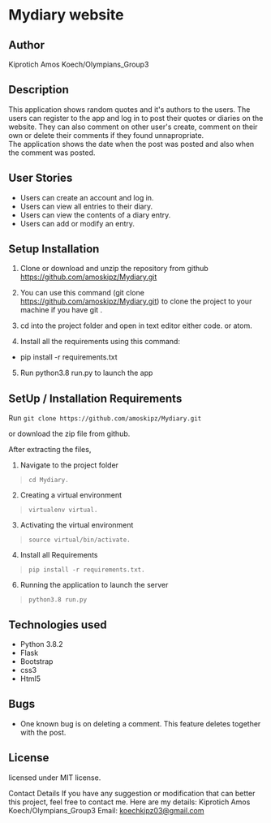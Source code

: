# Mydiary website

## Author

Kiprotich Amos Koech/Olympians_Group3

## Description

This application shows random quotes and it's authors to the users. The users can register to the app and log in to post their quotes or diaries on the website. They can also comment on other user's create, comment on their own or delete their comments if they found unnapropriate.   
The application shows the date when the post was posted and also when the comment was posted.

## User Stories
* Users can create an account and log in.
* Users can view all entries to their diary.
* Users can view the contents of a diary entry.
* Users can add or modify an entry.


## Setup Installation

1. Clone or download and unzip the repository from github https://github.com/amoskipz/Mydiary.git

2. You can use this command (git clone https://github.com/amoskipz/Mydiary.git) to clone the project to your machine if you have git .

3. cd into the project folder and open in text editor either code. or atom.

4. Install all the requirements using this command:

  - pip install -r requirements.txt

5. Run python3.8 run.py to launch the app

## SetUp / Installation Requirements
Run 
``git clone https://github.com/amoskipz/Mydiary.git``

or download the zip file from github.

After extracting the files, 

1. Navigate to the project folder
>``cd Mydiary.`` 

2. Creating a virtual environment
>``virtualenv virtual.``

3. Activating the virtual environment
>``source virtual/bin/activate.``

4. Install all Requirements
>``pip install -r requirements.txt.``

6. Running the application to launch the server
>``python3.8 run.py``


## Technologies used
* Python 3.8.2
* Flask
* Bootstrap
* css3
* Html5

## Bugs

* One known bug is on deleting a comment. This feature deletes together with the post.


## License

licensed under MIT license.

Contact Details
If you have any suggestion or modification that can better this project, feel free to contact me. Here are my details: Kiprotich Amos Koech/Olympians_Group3 Email: koechkipz03@gmail.com
